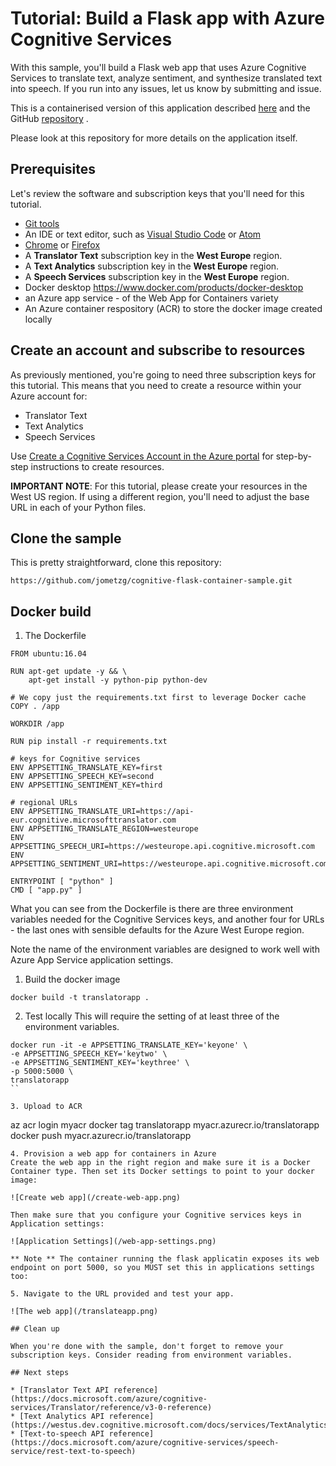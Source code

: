 # Tutorial: Build a Flask app with Azure Cognitive Services

With this sample, you'll build a Flask web app that uses Azure Cognitive Services to translate text, analyze sentiment, and synthesize translated text into speech. If you run into any issues, let us know by submitting and issue.

This is a containerised version of this application described [here](https://docs.microsoft.com/en-us/azure/cognitive-services/translator/tutorial-build-flask-app-translation-synthesis) and the GitHub [repository](https://github.com/MicrosoftTranslator/Text-Translation-API-V3-Flask-App-Tutorial) .

Please look at this repository for more details on the application itself.

## Prerequisites

Let's review the software and subscription keys that you'll need for this tutorial.

* [Git tools](https://git-scm.com/downloads)
* An IDE or text editor, such as [Visual Studio Code](https://code.visualstudio.com/) or [Atom](https://atom.io/)  
* [Chrome](https://www.google.com/chrome/browser/) or [Firefox](https://www.mozilla.org/firefox)
* A **Translator Text** subscription key in the **West Europe** region.
* A **Text Analytics** subscription key in the **West Europe** region.
* A **Speech Services** subscription key in the **West Europe** region.
* Docker desktop https://www.docker.com/products/docker-desktop
* an Azure app service - of the Web App for Containers variety
* An Azure container respository (ACR) to store the docker image created locally

## Create an account and subscribe to resources

As previously mentioned, you're going to need three subscription keys for this tutorial. This means that you need to create a resource within your Azure account for:

* Translator Text
* Text Analytics
* Speech Services

Use [Create a Cognitive Services Account in the Azure portal](https://docs.microsoft.com/azure/cognitive-services/cognitive-services-apis-create-account) for step-by-step instructions to create resources.

**IMPORTANT NOTE**: For this tutorial, please create your resources in the West US region. If using a different region, you'll need to adjust the base URL in each of your Python files.

## Clone the sample

This is pretty straightforward, clone this repository:

```
https://github.com/jometzg/cognitive-flask-container-sample.git
```

## Docker build

1. The Dockerfile
```
FROM ubuntu:16.04

RUN apt-get update -y && \
    apt-get install -y python-pip python-dev

# We copy just the requirements.txt first to leverage Docker cache
COPY . /app

WORKDIR /app

RUN pip install -r requirements.txt

# keys for Cognitive services
ENV APPSETTING_TRANSLATE_KEY=first
ENV APPSETTING_SPEECH_KEY=second
ENV APPSETTING_SENTIMENT_KEY=third

# regional URLs
ENV APPSETTING_TRANSLATE_URI=https://api-eur.cognitive.microsofttranslator.com
ENV APPSETTING_TRANSLATE_REGION=westeurope
ENV APPSETTING_SPEECH_URI=https://westeurope.api.cognitive.microsoft.com
ENV APPSETTING_SENTIMENT_URI=https://westeurope.api.cognitive.microsoft.com

ENTRYPOINT [ "python" ]
CMD [ "app.py" ]
```
What you can see from the Dockerfile is there are three environment variables needed for the Cognitive Services keys, and another four for URLs - the last ones with sensible defaults for the Azure West Europe region.

Note the name of the environment variables are designed to work well with Azure App Service application settings.

1. Build the docker image

```
docker build -t translatorapp .
```

2. Test locally
This will require the setting of at least three of the environment variables.
```
docker run -it -e APPSETTING_TRANSLATE_KEY='keyone' \ 
-e APPSETTING_SPEECH_KEY='keytwo' \
-e APPSETTING_SENTIMENT_KEY='keythree' \
-p 5000:5000 \
translatorapp
``

3. Upload to ACR
```
az acr login myacr
docker tag translatorapp myacr.azurecr.io/translatorapp
docker push myacr.azurecr.io/translatorapp
```
4. Provision a web app for containers in Azure
Create the web app in the right region and make sure it is a Docker Container type. Then set its Docker settings to point to your docker image:

![Create web app](/create-web-app.png)

Then make sure that you configure your Cognitive services keys in Application settings:

![Application Settings](/web-app-settings.png)

** Note ** The container running the flask applicatin exposes its web endpoint on port 5000, so you MUST set this in applications settings too:

5. Navigate to the URL provided and test your app.

![The web app](/translateapp.png)

## Clean up

When you're done with the sample, don't forget to remove your subscription keys. Consider reading from environment variables.

## Next steps

* [Translator Text API reference](https://docs.microsoft.com/azure/cognitive-services/Translator/reference/v3-0-reference)
* [Text Analytics API reference](https://westus.dev.cognitive.microsoft.com/docs/services/TextAnalytics.V2.0/operations/56f30ceeeda5650db055a3c7)
* [Text-to-speech API reference](https://docs.microsoft.com/azure/cognitive-services/speech-service/rest-text-to-speech)
